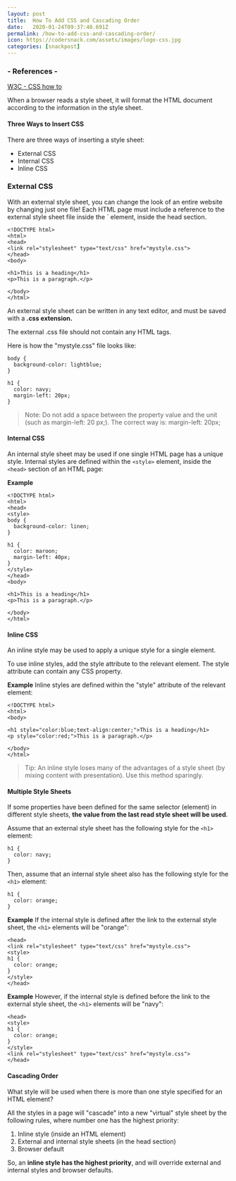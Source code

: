 ```yaml
---
layout: post
title:  How To Add CSS and Cascading Order
date:   2020-01-24T09:37:40.691Z
permalink: /how-to-add-css-and-cascading-order/
icon: https://codersnack.com/assets/images/logo-css.jpg
categories: [snackpost]
---
```


### - References -

[W3C - CSS how to](https://www.w3schools.com/css/css_howto.asp)

When a browser reads a style sheet, it will format the HTML document according to the information in the style sheet.


#### Three Ways to Insert CSS
There are three ways of inserting a style sheet:

- External CSS
- Internal CSS
- Inline CSS


### External CSS
With an external style sheet, you can change the look of an entire website by changing just one file!
Each HTML page must include a reference to the external style sheet file inside the `<link> element, inside the head section.

```
<!DOCTYPE html>
<html>
<head>
<link rel="stylesheet" type="text/css" href="mystyle.css">
</head>
<body>

<h1>This is a heading</h1>
<p>This is a paragraph.</p>

</body>
</html>
```
An external style sheet can be written in any text editor, and must be saved with a **.css extension.**

The external .css file should not contain any HTML tags.

Here is how the "mystyle.css" file looks like:

```
body {
  background-color: lightblue;
}

h1 {
  color: navy;
  margin-left: 20px;
}
```
> Note: Do not add a space between the property value and the unit (such as margin-left: 20 px;). The correct way is: margin-left: 20px;


#### Internal CSS

An internal style sheet may be used if one single HTML page has a unique style.
Internal styles are defined within the `<style>` element, inside the `<head>`  section of an HTML page:

**Example**

```
<!DOCTYPE html>
<html>
<head>
<style>
body {
  background-color: linen;
}

h1 {
  color: maroon;
  margin-left: 40px;
}
</style>
</head>
<body>

<h1>This is a heading</h1>
<p>This is a paragraph.</p>

</body>
</html>
```


#### Inline CSS
An inline style may be used to apply a unique style for a single element.

To use inline styles, add the style attribute to the relevant element. The style attribute can contain any CSS property.

**Example**
Inline styles are defined within the "style" attribute of the relevant element:

```
<!DOCTYPE html>
<html>
<body>

<h1 style="color:blue;text-align:center;">This is a heading</h1>
<p style="color:red;">This is a paragraph.</p>

</body>
</html>
```
> Tip: An inline style loses many of the advantages of a style sheet (by mixing content with presentation). Use this method sparingly.


#### Multiple Style Sheets
If some properties have been defined for the same selector (element) in different style sheets, **the value from the last read style sheet will be used**. 

Assume that an external style sheet has the following style for the `<h1>`  element:

```
h1 {
  color: navy;
}
```

Then, assume that an internal style sheet also has the following style for the `<h1>`  element:

```
h1 {
  color: orange;   
}
```

**Example**
If the internal style is defined after the link to the external style sheet, the `<h1>` elements will be "orange":

```
<head>
<link rel="stylesheet" type="text/css" href="mystyle.css">
<style>
h1 {
  color: orange;
}
</style>
</head>
```

**Example**
However, if the internal style is defined before the link to the external style sheet, the `<h1>` elements will be "navy": 

```
<head>
<style>
h1 {
  color: orange;
}
</style>
<link rel="stylesheet" type="text/css" href="mystyle.css">
</head>
```

#### Cascading Order
What style will be used when there is more than one style specified for an HTML element?

All the styles in a page will "cascade" into a new "virtual" style sheet by the following rules, where number one has the highest priority:

1. Inline style (inside an HTML element)
2. External and internal style sheets (in the head section)
3. Browser default

So, an **inline style has the highest priority**, and will override external and internal styles and browser defaults.
